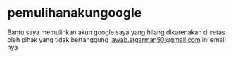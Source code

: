 # pemulihanakungoogle
Bantu saya memulihkan akun google saya yang hilang dikarenakan di retas oleh pihak yang tidak bertanggung jawab.srgarman50@gmail.com ini email nya   
